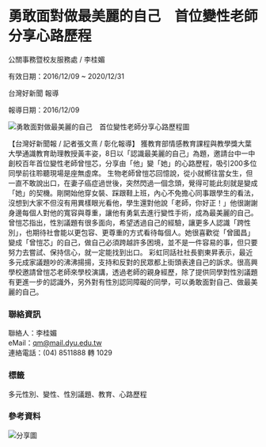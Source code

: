 # 勇敢面對做最美麗的自己　首位變性老師分享心路歷程

公關事務暨校友服務處 / 李桂媚

有效日期：2016/12/09 ~ 2020/12/31

台灣好新聞 報導

報導日期：2016/12/09

![勇敢面對做最美麗的自己　首位變性老師分享心路歷程圖](file/A0335/43202.jpg)

【台灣好新聞報 / 記者張文熹 / 彰化報導】 獲教育部情感教育課程與教學獎大葉大學通識教育助理教授黃丰姿，8日以「認識最美麗的自己」為題，邀請台中一中創校百年首位變性老師曾愷芯，分享由「他」變「她」的心路歷程，吸引200多位同學前往聆聽現場是座無虛席。 生物老師曾愷芯回憶說，從小就嚮往當女生，但一直不敢說出口，在妻子癌症過世後，突然閃過一個念頭，覺得可能此刻就是變成「她」的契機。剛開始他穿女裝、踩跟鞋上班，內心不免擔心同事跟學生的看法，沒想到大家不但沒有用異樣眼光看他，學生還對他說「老師，你好正！」他很謝謝身邊每個人對他的寬容與尊重，讓他有勇氣去進行變性手術，成為最美麗的自己。 曾愷芯指出，性別議題有很多面向，希望透過自己的經驗，讓更多人認識「跨性別」，也期待社會能以更包容、更尊重的方式看待每個人。她很喜歡從「曾國昌」變成「曾愷芯」的自己，做自己必須跨越許多困境，並不是一件容易的事，但只要努力去嘗試、保持信心，就一定能找到出口。 彩虹同話社社長劉東昇表示，最近多元成家議題吵的沸沸揚揚，支持和反對的民眾都上街頭表達自己的訴求。很高興學校邀請曾愷芯老師來學校演講，透過老師的親身經歷，除了提供同學對性別議題有更進一步的認識外，另外對有性別認同障礙的同學，可以勇敢面對自己、做最美麗的自己。

### 聯絡資訊

聯絡人：李桂媚  
eMail：[qm@mail.dyu.edu.tw](mailto:qm@mail.dyu.edu.tw)  
連絡電話：(04) 8511888 轉 1029  

### 標籤

多元性別、變性、性別議題、教育、心路歷程  

### 參考資料

![分享圖](https://bulletin.dyu.edu.tw/img/dyu_news.jpg)